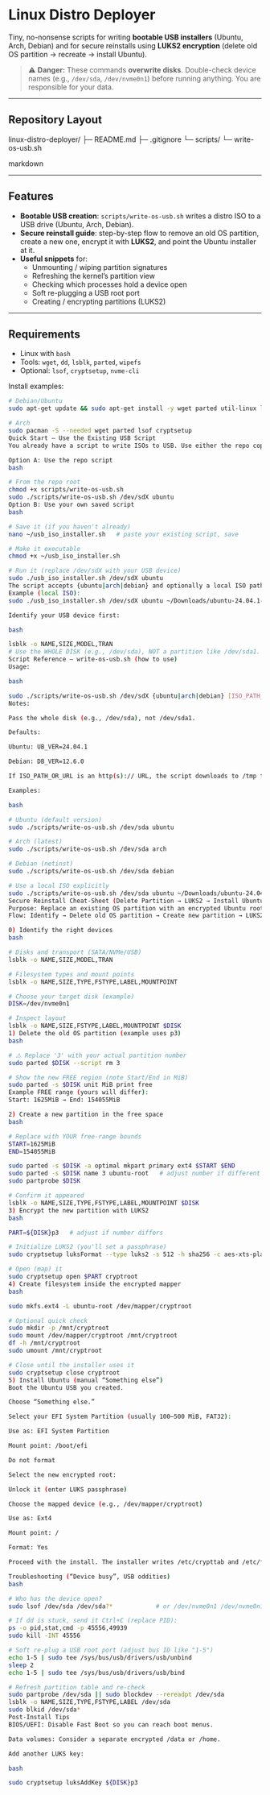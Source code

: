 # Linux Distro Deployer

Tiny, no-nonsense scripts for writing **bootable USB installers** (Ubuntu, Arch, Debian) and for secure reinstalls using **LUKS2 encryption** (delete old OS partition → recreate → install Ubuntu).

> ⚠️ **Danger:** These commands **overwrite disks**. Double-check device names (e.g., `/dev/sda`, `/dev/nvme0n1`) before running anything. You are responsible for your data.

---

## Repository Layout

linux-distro-deployer/
├─ README.md
├─ .gitignore
└─ scripts/
└─ write-os-usb.sh

markdown


---

## Features

- **Bootable USB creation**: `scripts/write-os-usb.sh` writes a distro ISO to a USB drive (Ubuntu, Arch, Debian).
- **Secure reinstall guide**: step-by-step flow to remove an old OS partition, create a new one, encrypt it with **LUKS2**, and point the Ubuntu installer at it.
- **Useful snippets** for:
  - Unmounting / wiping partition signatures
  - Refreshing the kernel’s partition view
  - Checking which processes hold a device open
  - Soft re-plugging a USB root port
  - Creating / encrypting partitions (LUKS2)

---

## Requirements

- Linux with `bash`
- Tools: `wget`, `dd`, `lsblk`, `parted`, `wipefs`
- Optional: `lsof`, `cryptsetup`, `nvme-cli`

Install examples:

```bash
# Debian/Ubuntu
sudo apt-get update && sudo apt-get install -y wget parted util-linux lsof cryptsetup

# Arch
sudo pacman -S --needed wget parted lsof cryptsetup
Quick Start — Use the Existing USB Script
You already have a script to write ISOs to USB. Use either the repo copy or your own copy—you don’t need to modify its code here.

Option A: Use the repo script
bash

# From the repo root
chmod +x scripts/write-os-usb.sh
sudo ./scripts/write-os-usb.sh /dev/sdX ubuntu
Option B: Use your own saved script
bash

# Save it (if you haven't already)
nano ~/usb_iso_installer.sh   # paste your existing script, save

# Make it executable
chmod +x ~/usb_iso_installer.sh

# Run it (replace /dev/sdX with your USB device)
sudo ./usb_iso_installer.sh /dev/sdX ubuntu
The script accepts {ubuntu|arch|debian} and optionally a local ISO path or URL.
Example (local ISO):
sudo ./usb_iso_installer.sh /dev/sdX ubuntu ~/Downloads/ubuntu-24.04.1-desktop-amd64.iso

Identify your USB device first:

bash

lsblk -o NAME,SIZE,MODEL,TRAN
# Use the WHOLE DISK (e.g., /dev/sda), NOT a partition like /dev/sda1.
Script Reference — write-os-usb.sh (how to use)
Usage:

bash

sudo ./scripts/write-os-usb.sh /dev/sdX {ubuntu|arch|debian} [ISO_PATH_OR_URL]
Notes:

Pass the whole disk (e.g., /dev/sda), not /dev/sda1.

Defaults:

Ubuntu: UB_VER=24.04.1

Debian: DB_VER=12.6.0

If ISO_PATH_OR_URL is an http(s):// URL, the script downloads to /tmp then writes.

Examples:

bash

# Ubuntu (default version)
sudo ./scripts/write-os-usb.sh /dev/sda ubuntu

# Arch (latest)
sudo ./scripts/write-os-usb.sh /dev/sda arch

# Debian (netinst)
sudo ./scripts/write-os-usb.sh /dev/sda debian

# Use a local ISO explicitly
sudo ./scripts/write-os-usb.sh /dev/sda ubuntu ~/Downloads/ubuntu-24.04.1-desktop-amd64.iso
Secure Reinstall Cheat-Sheet (Delete Partition → LUKS2 → Install Ubuntu)
Purpose: Replace an existing OS partition with an encrypted Ubuntu root.
Flow: Identify → Delete old OS partition → Create new partition → LUKS2 encrypt → Make ext4 → Install Ubuntu (Something else).

0) Identify the right devices
bash

# Disks and transport (SATA/NVMe/USB)
lsblk -o NAME,SIZE,MODEL,TRAN

# Filesystem types and mount points
lsblk -o NAME,SIZE,TYPE,FSTYPE,LABEL,MOUNTPOINT

# Choose your target disk (example)
DISK=/dev/nvme0n1

# Inspect layout
lsblk -o NAME,SIZE,FSTYPE,LABEL,MOUNTPOINT $DISK
1) Delete the old OS partition (example uses p3)
bash

# ⚠️ Replace '3' with your actual partition number
sudo parted $DISK --script rm 3

# Show the new FREE region (note Start/End in MiB)
sudo parted -s $DISK unit MiB print free
Example FREE range (yours will differ):
Start: 1625MiB → End: 154055MiB

2) Create a new partition in the free space
bash

# Replace with YOUR free-range bounds
START=1625MiB
END=154055MiB

sudo parted -s $DISK -a optimal mkpart primary ext4 $START $END
sudo parted -s $DISK name 3 ubuntu-root   # adjust number if different
sudo partprobe $DISK

# Confirm it appeared
lsblk -o NAME,SIZE,TYPE,FSTYPE,LABEL,MOUNTPOINT $DISK
3) Encrypt the new partition with LUKS2
bash

PART=${DISK}p3   # adjust if number differs

# Initialize LUKS2 (you'll set a passphrase)
sudo cryptsetup luksFormat --type luks2 -s 512 -h sha256 -c aes-xts-plain64 $PART

# Open (map) it
sudo cryptsetup open $PART cryptroot
4) Create filesystem inside the encrypted mapper
bash

sudo mkfs.ext4 -L ubuntu-root /dev/mapper/cryptroot

# Optional quick check
sudo mkdir -p /mnt/cryptroot
sudo mount /dev/mapper/cryptroot /mnt/cryptroot
df -h /mnt/cryptroot
sudo umount /mnt/cryptroot

# Close until the installer uses it
sudo cryptsetup close cryptroot
5) Install Ubuntu (manual “Something else”)
Boot the Ubuntu USB you created.

Choose “Something else.”

Select your EFI System Partition (usually 100–500 MiB, FAT32):

Use as: EFI System Partition

Mount point: /boot/efi

Do not format

Select the new encrypted root:

Unlock it (enter LUKS passphrase)

Choose the mapped device (e.g., /dev/mapper/cryptroot)

Use as: Ext4

Mount point: /

Format: Yes

Proceed with the install. The installer writes /etc/crypttab and /etc/fstab for you.

Troubleshooting (“Device busy”, USB oddities)
bash

# Who has the device open?
sudo lsof /dev/sda /dev/sda?*            # or /dev/nvme0n1 /dev/nvme0n1p?

# If dd is stuck, send it Ctrl+C (replace PID):
ps -o pid,stat,cmd -p 45556,49939
sudo kill -INT 45556

# Soft re-plug a USB root port (adjust bus ID like "1-5")
echo 1-5 | sudo tee /sys/bus/usb/drivers/usb/unbind
sleep 2
echo 1-5 | sudo tee /sys/bus/usb/drivers/usb/bind

# Refresh partition table and re-check
sudo partprobe /dev/sda || sudo blockdev --rereadpt /dev/sda
lsblk -o NAME,SIZE,TYPE,FSTYPE,LABEL /dev/sda
sudo blkid /dev/sda*
Post-Install Tips
BIOS/UEFI: Disable Fast Boot so you can reach boot menus.

Data volumes: Consider a separate encrypted /data or /home.

Add another LUKS key:

bash

sudo cryptsetup luksAddKey ${DISK}p3
